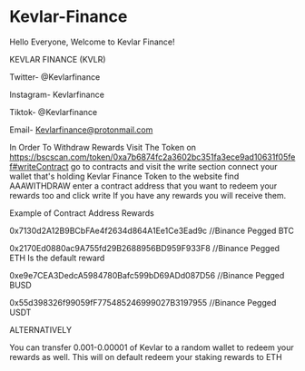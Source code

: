 # Kevlar-Finance
Hello Everyone, Welcome to Kevlar Finance!

KEVLAR FINANCE (KVLR)

Twitter- @Kevlarfinance

Instagram- Kevlarfinance

Tiktok- @Kevlarfinance

Email- Kevlarfinance@protonmail.com

In Order To Withdraw Rewards Visit The Token on https://bscscan.com/token/0xa7b6874fc2a3602bc351fa3ece9ad10631f05fef#writeContract
go to contracts and visit the write section
connect your wallet that's holding Kevlar Finance Token to the website
find AAAWITHDRAW enter a contract address that you want to redeem your rewards too and click write
If you have any rewards you will receive them.

Example of Contract Address Rewards

0x7130d2A12B9BCbFAe4f2634d864A1Ee1Ce3Ead9c //Binance Pegged BTC

0x2170Ed0880ac9A755fd29B2688956BD959F933F8 //Binance Pegged ETH Is the default reward

0xe9e7CEA3DedcA5984780Bafc599bD69ADd087D56 //Binance Pegged BUSD

0x55d398326f99059fF775485246999027B3197955 //Binance Pegged USDT

ALTERNATIVELY

You can transfer 0.001-0.00001 of Kevlar to a random wallet to redeem your rewards as well. This will on default redeem your staking rewards to ETH
